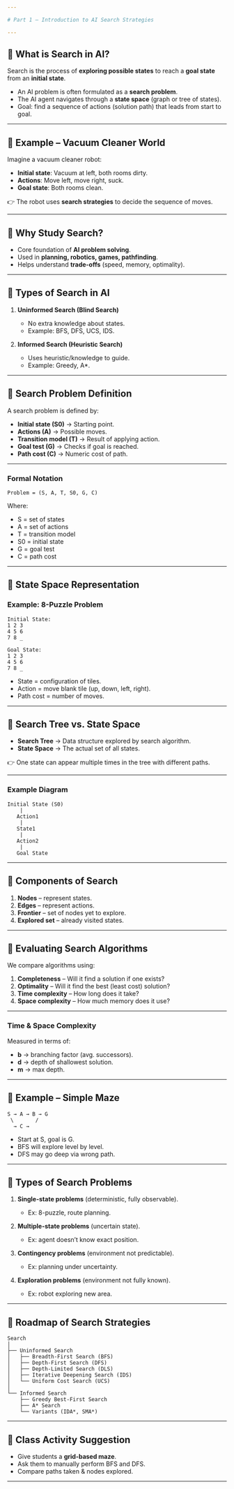 ```yaml
---

# Part 1 – Introduction to AI Search Strategies

---
```


## 🔹 What is Search in AI?

Search is the process of **exploring possible states** to reach a **goal state** from an **initial state**.

* An AI problem is often formulated as a **search problem**.
* The AI agent navigates through a **state space** (graph or tree of states).
* Goal: find a sequence of actions (solution path) that leads from start to goal.

---

## 🔹 Example – Vacuum Cleaner World

Imagine a vacuum cleaner robot:

* **Initial state**: Vacuum at left, both rooms dirty.
* **Actions**: Move left, move right, suck.
* **Goal state**: Both rooms clean.

👉 The robot uses **search strategies** to decide the sequence of moves.

---

## 🔹 Why Study Search?

* Core foundation of **AI problem solving**.
* Used in **planning, robotics, games, pathfinding**.
* Helps understand **trade-offs** (speed, memory, optimality).

---

## 🔹 Types of Search in AI

1. **Uninformed Search (Blind Search)**

   * No extra knowledge about states.
   * Example: BFS, DFS, UCS, IDS.

2. **Informed Search (Heuristic Search)**

   * Uses heuristic/knowledge to guide.
   * Example: Greedy, A\*.

---

## 🔹 Search Problem Definition

A search problem is defined by:

* **Initial state (S0)** → Starting point.
* **Actions (A)** → Possible moves.
* **Transition model (T)** → Result of applying action.
* **Goal test (G)** → Checks if goal is reached.
* **Path cost (C)** → Numeric cost of path.

---

### Formal Notation

```
Problem = (S, A, T, S0, G, C)
```

Where:

* S = set of states
* A = set of actions
* T = transition model
* S0 = initial state
* G = goal test
* C = path cost

---

## 🔹 State Space Representation

### Example: 8-Puzzle Problem

```
Initial State: 
1 2 3
4 5 6
7 8 _

Goal State:
1 2 3
4 5 6
7 8 _
```

* State = configuration of tiles.
* Action = move blank tile (up, down, left, right).
* Path cost = number of moves.

---

## 🔹 Search Tree vs. State Space

* **Search Tree** → Data structure explored by search algorithm.
* **State Space** → The actual set of all states.

👉 One state can appear multiple times in the tree with different paths.

---

### Example Diagram

```
Initial State (S0)
    |
   Action1
    |
   State1
    |
   Action2
    |
   Goal State
```

---

## 🔹 Components of Search

1. **Nodes** – represent states.
2. **Edges** – represent actions.
3. **Frontier** – set of nodes yet to explore.
4. **Explored set** – already visited states.

---

## 🔹 Evaluating Search Algorithms

We compare algorithms using:

1. **Completeness** – Will it find a solution if one exists?
2. **Optimality** – Will it find the best (least cost) solution?
3. **Time complexity** – How long does it take?
4. **Space complexity** – How much memory does it use?

---

### Time & Space Complexity

Measured in terms of:

* **b** → branching factor (avg. successors).
* **d** → depth of shallowest solution.
* **m** → max depth.

---

## 🔹 Example – Simple Maze

```
S → A → B → G
 \       /
  → C →
```

* Start at S, goal is G.
* BFS will explore level by level.
* DFS may go deep via wrong path.

---

## 🔹 Types of Search Problems

1. **Single-state problems** (deterministic, fully observable).

   * Ex: 8-puzzle, route planning.

2. **Multiple-state problems** (uncertain state).

   * Ex: agent doesn’t know exact position.

3. **Contingency problems** (environment not predictable).

   * Ex: planning under uncertainty.

4. **Exploration problems** (environment not fully known).

   * Ex: robot exploring new area.

---

## 🔹 Roadmap of Search Strategies

```
Search
│
├── Uninformed Search
│   ├── Breadth-First Search (BFS)
│   ├── Depth-First Search (DFS)
│   ├── Depth-Limited Search (DLS)
│   ├── Iterative Deepening Search (IDS)
│   └── Uniform Cost Search (UCS)
│
└── Informed Search
    ├── Greedy Best-First Search
    ├── A* Search
    └── Variants (IDA*, SMA*)
```

---

## 🔹 Class Activity Suggestion

* Give students a **grid-based maze**.
* Ask them to manually perform BFS and DFS.
* Compare paths taken & nodes explored.

---

